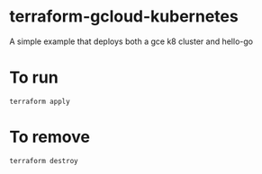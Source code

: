 
# terraform-gcloud-kubernetes

A simple example that deploys both a gce k8 cluster and hello-go 

# To run

`terraform apply`

# To remove

`terraform destroy`
